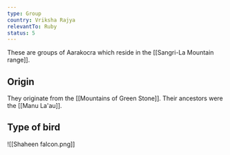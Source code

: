 ```yaml
---
type: Group
country: Vriksha Rajya
relevantTo: Ruby
status: 5
---
```


These are groups of Aarakocra which reside in the [[Sangri-La Mountain range]]. 





## Origin
They originate from the [[Mountains of Green Stone]]. Their ancestors were the [[Manu La'au]].










## Type of bird
![[Shaheen falcon.png]]